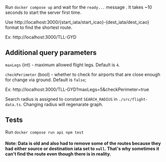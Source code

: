 Run `docker compose up` and wait for the `ready...` message . It takes ~10 seconds to start the server first time. 

Use http://localhost:3000/{start_iata/start_icao}-{dest_iata/dest_icao} format to find the shortest route. 

Ex: http://localhost:3000/TLL-GYD
<br/>

## Additional query parameters

`maxLegs` (int) - maximum allowed flight legs. Default is `4`.

`checkPerimeter` (bool) - whether to check for airports that are close enough for change via ground. Default is `false`;

Ex: http://localhost:3000/TLL-GYD?maxLegs=5&checkPerimeter=true

Search radius is assigned to constant `SEARCH_RADIUS` in `./src/flight-data.ts`. Changing radius will regenarate graph.
<br/>

## Tests
Run `docker compose run api npm test`
<br/>

#### Note: Data is old and also had to remove some of the routes because they had either source or destination iata set to `null`. That's why sometimes it can't find the route even though there is in reality. 
